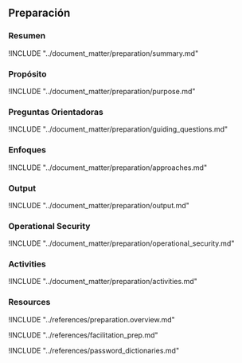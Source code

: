 ## Preparación

### Resumen
!INCLUDE "../document_matter/preparation/summary.md"

### Propósito
!INCLUDE "../document_matter/preparation/purpose.md"

### Preguntas Orientadoras
!INCLUDE "../document_matter/preparation/guiding_questions.md"

### Enfoques
!INCLUDE "../document_matter/preparation/approaches.md"

### Output
!INCLUDE "../document_matter/preparation/output.md"

### Operational Security
!INCLUDE "../document_matter/preparation/operational_security.md"

### Activities
!INCLUDE "../document_matter/preparation/activities.md"

### Resources
<div class="greybox">
!INCLUDE "../references/preparation.overview.md"

!INCLUDE "../references/facilitation_prep.md"

!INCLUDE "../references/password_dictionaries.md"
</div>
